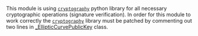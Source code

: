 This module is using [`cryptography`](https://github.com/pyca/cryptography) python library for all necessary cryptographic operations (signature verification).
In order for this module to work correctly the [`cryptography`](https://github.com/pyca/cryptography) library must be patched by commenting out two lines in [_EllipticCurvePublicKey](https://github.com/pyca/cryptography/blob/e1f7e0978231f73382f95b864200fdeca7d37bb7/src/cryptography/hazmat/backends/openssl/ec.py#L236-L237) class.
